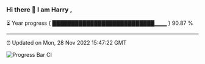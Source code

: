 ### Hi there 👋 I am Harry , 

⏳ Year progress { ███████████████████████████▁▁▁ } 90.87 %

---

⏰ Updated on Mon, 28 Nov 2022 15:47:22 GMT

![Progress Bar CI](https://github.com/duykhang68/duykhang68/workflows/Progress%20Bar%20CI/badge.svg)
